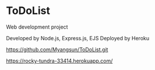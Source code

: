 # ToDoList
Web development project

Developed by Node.js, Express.js, EJS
Deployed by Heroku 

https://github.com/Myangsun/ToDoList.git

https://rocky-tundra-33414.herokuapp.com/
